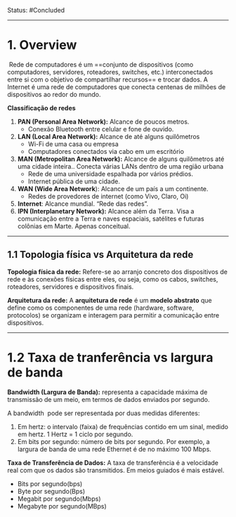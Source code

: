 
Status: #Concluded 

---
# **1. Overview**

 Rede de computadores é um ==conjunto de dispositivos (como computadores, servidores, roteadores, switches, etc.) interconectados entre si com o objetivo de compartilhar recursos== e trocar dados. A Internet é uma rede de computadores que conecta centenas de milhões de dispositivos ao redor do mundo. 

**Classificação de redes**
1. **PAN (Personal Area Network):** Alcance de poucos metros.
	- Conexão Bluetooth entre celular e fone de ouvido.  
2. **LAN (Local Area Network):** Alcance de até alguns quilômetros
	- Wi-Fi de uma casa ou empresa
	- Computadores conectados via cabo em um escritório  
3. **MAN (Metropolitan Area Network):** Alcance de alguns quilômetros até uma cidade inteira.. Conecta várias LANs dentro de uma região urbana
	- Rede de uma universidade espalhada por vários prédios.
	- Internet pública de uma cidade.  
4. **WAN (Wide Area Network**): Alcance de um país a um continente. 
	- Redes de provedores de internet (como Vivo, Claro, Oi)
5. **Internet**: Alcance mundial. “Rede das redes”.
6. **IPN (Interplanetary Network):** Alcance além da Terra. Visa a comunicação entre a Terra e naves espaciais, satélites e futuras colônias em Marte. Apenas conceitual.

---
## **1.1 Topologia física vs Arquitetura da rede**

**Topologia física da rede:** Refere-se ao arranjo concreto dos dispositivos de rede e às conexões físicas entre eles, ou seja, como os cabos, switches, roteadores, servidores e dispositivos finais.

**Arquitetura da rede:** A **arquitetura de rede** é um **modelo abstrato** que define como os componentes de uma rede (hardware, software, protocolos) se organizam e interagem para permitir a comunicação entre dispositivos. 

---
# 1.2 Taxa de tranferência vs largura de banda

**Bandwidth (Largura de Banda):** representa a capacidade máxima de transmissão de um meio, em termos de dados enviados por segundo. 

A bandwidth  pode ser representada por duas medidas diferentes:
1. Em hertz: o intervalo (faixa) de frequências contido em um sinal, medido em hertz. 1 Hertz = 1 ciclo por segundo. 
2. Em bits por segundo: número de bits por segundo. Por exemplo, a largura de banda de uma rede Ethernet é de no máximo 100 Mbps. 

**Taxa de Transferência de Dados:** A taxa de transferência é a velocidade real com que os dados são transmitidos. Em meios guiados é mais estável. 
- Bits por segundo(bps)
- Byte por segundo(Bps)
- Megabit por segundo(Mbps)
- Megabyte por segundo(MBps)